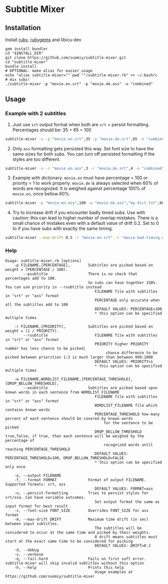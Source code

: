 # Subtitle Mixer

## Installation
Install [ruby](https://www.ruby-lang.org/en/documentation/installation/), [rubygems](https://rubygems.org/pages/download) and libicu-dev
``` shell
gem install bundler
cd "$INSTALL_DIR"
git clone https://github.com/suomiy/subtitle-mixer.git 
cd "subtitle-mixer"
bundle install
# OPTIONAL: make alias for easier usage
echo "alias subtitle-mixer=""`pwd`""/subtitle-mixer.rb" >> ~/.bashrc
# mix subs!
./subtitle-mixer -p "movie.en.srt" -p "movie.de.ass" -o "combined"
```

## Usage
### Example with 2 subtitles
 1. Just use `srt` output format  when both are `srt` + persist formatting. Percentages should be: 35 + 65 = 100
```bash
subtitle-mixer -u -p "movie.en.srt",35 -p "movie.de.srt",65 -o "combined" -f srt
```


2. Only `ass` formatting gets persisted this way. Set font size to have the same sizes for both subs. You can turn off persisted formatting if the styles are too different.
```bash
subtitle-mixer -u -r "movie.en.ass",3 -r "movie.de.srt",4 -o "combined" -f ass -s 50
```
3. Example with dictionary. `movie.en` must have percentage = 100 or priority = 1 to work properly. `movie.de` is always selected when 60% of words are recognized. It is weighed against percentage 100% of `movie.en`, once bellow 60%. 

```bash
subtitle-mixer -p "movie.en.ass",100 -w "movie.de.ass","my-dict.txt",60,true -o "combined" -s 50
```

4. Try to increase drift if you encounter badly timed subs. Use with caution: this can lead to higher number of overlap mistakes. There is a small chance of mistakes even with a default value of drift 0.2. Set to 0 to if you have subs with exactly the same timing.

```bash
subtitle-mixer --max-drift 0.5 -r "movie.en.srt" -r "movie.bad.timing.de.srt" -o "combined" -f srt 
```
### Help
```
Usage: subtitle-mixer.rb [options]
    -p FILENAME,[PERCENTAGE],        Subtitles are picked based on weight = (PERCENTAGE / 100).
        --psubtitle                  There is no check that percentages add to 100. 
                                     So subs can have together 150%. You can use priority in --rsubtitle instead
                                     	FILENAME file with subtitles in "srt" or "ass" format
                                     	PERCENTAGE only accurate when all the subtitles add to 100
                                     	DEFAULT VALUES: PERCENTAGE=100
                                     	* this option can be specified multiple times
                                     
    -r FILENAME,[PRIORITY],          Subtitles are picked based on weight = (1 / PRIORITY).
        --rsubtitle                  	FILENAME file with subtitles in "srt" or "ass" format
                                     	PRIORITY higher PRIORITY number has less chance to be picked;
                                     		 chance difference to be picked between priorities 1:2 is much larger than between 999:1000
                                     	DEFAULT VALUES: PRIORITY=1
                                     	* this option can be specified multiple times
                                     
    -w FILENAME,WORDLIST_FILENAME,[PERCENTAGE_THRESHOLD],[DROP_BELLOW_THRESHOLD],
        --wsubtitle                  Subtitles are picked based upon known words in each sentence from WORDLIST_FILENAME
                                     	FILENAME file with subtitles in "srt" or "ass" format
                                     	WORDLIST_FILENAME file which contains known words
                                     	PERCENTAGE_THRESHOLD how many percent of each sentence should be covered by known words
                                     		for the sentence to be picked
                                     	DROP_BELLOW_THRESHOLD true,false; if true, than each sentence will be weighed by the percentage of
                                     		recognized words until reaching PERCENTAGE_THRESHOLD
                                     	DEFAULT VALUES: PERCENTAGE_THRESHOLD=100, DROP_BELLOW_THRESHOLD=FALSE
                                     	* this option can be specified only once
                                     
    -o, --output FILENAME
    -f, --format FORMAT              Format of output FILENAME. Supported formats: srt, ass
                                     	DEFAULT VALUES: FORMAT=ass
    -u, --persist-formatting         Tries to persist styles for srt/ssa. Can have variable outcomes. 
                                     	Set output format the same as input format for best result
    -s, --font-size FONT_SIZE        Overrides FONT_SIZE for ass format
    -m, --max-drift DRIFT            Maximum time drift (in sec) between input subtitles. 
                                     	The subtitles will be considered to occur at the same time and picked by their weights.
                                     	0 drift means subtitles must start at the exact same time to be considered for picking
                                     	DEFAULT VALUES: DRIFT=0.2
    -d, --debug
    -v, --verbose
    -q, --fail-hard                  Fails on first soft error. subtitle-mixer will skip invalid subtitles without this option
    -h, --help                       Prints this help
                                     	Usage examples at https://github.com/suomiy/subtitle-mixer
```
